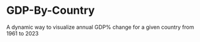 # GDP-By-Country
A dynamic way to visualize annual GDP% change for a given country from 1961 to 2023
